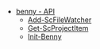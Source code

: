 * [benny - API](api/README.md)
    * [Add-ScFileWatcher](api/Add-ScFileWatcher.md)
    * [Get-ScProjectItem](api/Get-ScProjectItem.md)
    * [Init-Benny](api/Init-Benny.md)


